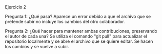 Ejercicio 2

Pregunta 1: ¿Qué pasa?
Aparece un error debido a que el archivo que se pretende subir no incluye los cambios del otro colaborador. 

Pregunta 2: ¿Qué hacer para mantener ambas contribuciones, preservando el autor de cada una?
Se utiliza el comando "git pull" para actualizar el repositorio localmente y se abre el archivo que se quiere editar. Se hacen los cambios y se vuelve a subir.